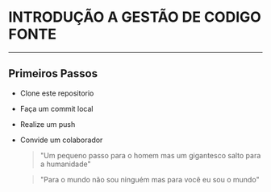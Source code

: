 # INTRODUÇÃO A GESTÃO DE CODIGO FONTE
---
## Primeiros Passos
- Clone este repositorio
- Faça um commit local
- Realize um push
- Convide um colaborador

  > "Um pequeno passo para o homem mas um gigantesco salto para a humanidade"

  > "Para o mundo não sou ninguém mas para você eu sou o mundo"

  
